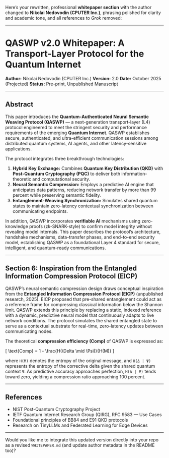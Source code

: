 Here’s your rewritten, professional **whitepaper section** with the author changed to **Nikolai Nedovodin (CPUTER Inc.)**, phrasing polished for clarity and academic tone, and all references to *Grok* removed:

---

# **QASWP v2.0 Whitepaper: A Transport-Layer Protocol for the Quantum Internet**

**Author:** Nikolai Nedovodin (CPUTER Inc.)
**Version:** 2.0
**Date:** October 2025 (Projected)
**Status:** Pre-print, Unpublished Manuscript

---

## **Abstract**

This paper introduces the **Quantum-Authenticated Neural Semantic Weaving Protocol (QASWP)** — a next-generation transport-layer (L4) protocol engineered to meet the stringent security and performance requirements of the emerging **Quantum Internet**. QASWP establishes secure, authenticated, and ultra-efficient communication sessions among distributed quantum systems, AI agents, and other latency-sensitive applications.

The protocol integrates three breakthrough technologies:

1. **Hybrid Key Exchange:** Combines **Quantum Key Distribution (QKD)** with **Post-Quantum Cryptography (PQC)** to deliver both information-theoretic and computational security.
2. **Neural Semantic Compression:** Employs a predictive AI engine that anticipates data patterns, reducing network transfer by more than 99 percent while preserving semantic fidelity.
3. **Entanglement-Weaving Synchronization:** Simulates shared quantum states to maintain zero-latency contextual synchronization between communicating endpoints.

In addition, QASWP incorporates **verifiable AI** mechanisms using zero-knowledge proofs (zk-SNARK-style) to confirm model integrity without revealing model internals. This paper describes the protocol’s architecture, handshake mechanisms, data-transfer phases, and end-to-end security model, establishing QASWP as a foundational Layer 4 standard for secure, intelligent, and quantum-ready communications.

---

## **Section 6: Inspiration from the Entangled Information Compression Protocol (EICP)**

QASWP’s neural semantic compression design draws conceptual inspiration from the **Entangled Information Compression Protocol (EICP)** (unpublished research, 2025). EICP proposed that pre-shared entanglement could act as a reference frame for compressing classical information below the Shannon limit. QASWP extends this principle by replacing a static, indexed reference with a dynamic, predictive neural model that continuously adapts to live network conditions. The protocol simulates the shared entangled state to serve as a contextual substrate for real-time, zero-latency updates between communicating nodes.

The theoretical **compression efficiency (Comp)** of QASWP is expressed as:

[
\text{Comp} = 1 - \frac{H(\Delta \mid \Psi)}{H(M)}
]

where `H(M)` denotes the entropy of the original message, and `H(Δ | Ψ)` represents the entropy of the corrective delta given the shared quantum context `Ψ`. As predictive accuracy approaches perfection, `H(Δ | Ψ)` tends toward zero, yielding a compression ratio approaching 100 percent.

---

## **References**

* NIST Post-Quantum Cryptography Project
* IETF Quantum Internet Research Group (QIRG), RFC 9583 — Use Cases
* Foundational principles of BB84 and E91 QKD protocols
* Research on TinyLLMs and Federated Learning for Edge Devices

---

Would you like me to integrate this updated version directly into your repo as a revised `WHITEPAPER.md` (and update author metadata in the README too)?
